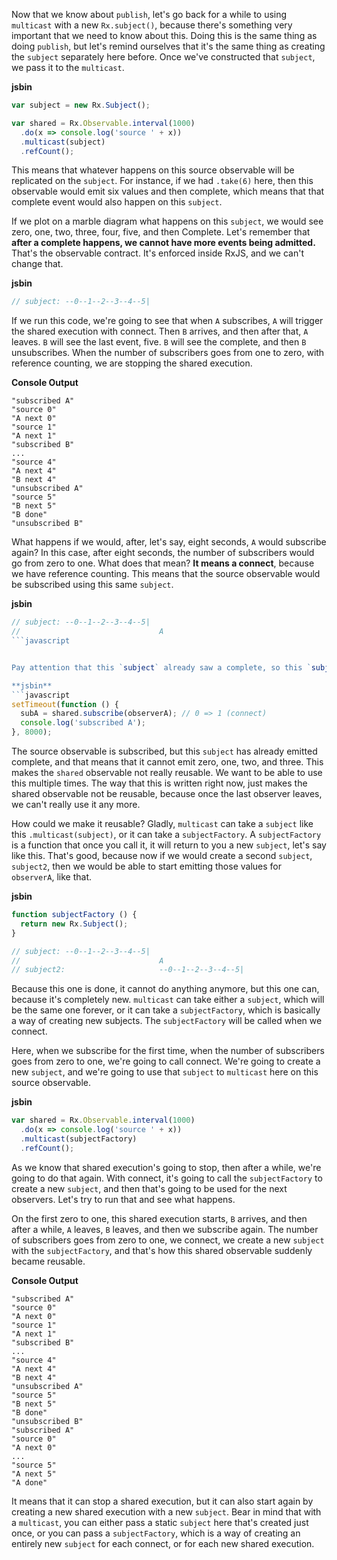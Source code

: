 Now that we know about `publish`, let's go back for a while to using `multicast` with a new `Rx.subject()`, because there's something very important that we need to know about this. Doing this is the same thing as doing `publish`, but let's remind ourselves that it's the same thing as creating the `subject` separately here before. Once we've constructed that `subject`, we pass it to the `multicast`.

**jsbin**
```javascript
var subject = new Rx.Subject();

var shared = Rx.Observable.interval(1000)
  .do(x => console.log('source ' + x))
  .multicast(subject)
  .refCount();
```

This means that whatever happens on this source observable will be replicated on the `subject`. For instance, if we had `.take(6)` here, then this observable would emit six values and then complete, which means that that complete event would also happen on this `subject`.

If we plot on a marble diagram what happens on this `subject`, we would see zero, one, two, three, four, five, and then Complete. Let's remember that **after a complete happens, we cannot have more events being admitted.** That's the observable contract. It's enforced inside RxJS, and we can't change that.

**jsbin**
```javascript
// subject: --0--1--2--3--4--5|
```

If we run this code, we're going to see that when `A` subscribes, `A` will trigger the shared execution with connect. Then `B` arrives, and then after that, `A` leaves. `B` will see the last event, five. `B` will see the complete, and then `B` unsubscribes. When the number of subscribers goes from one to zero, with reference counting, we are stopping the shared execution.

**Console Output**
```
"subscribed A"
"source 0" 
"A next 0"
"source 1" 
"A next 1"
"subscribed B"
...
"source 4" 
"A next 4"
"B next 4"
"unsubscribed A"
"source 5" 
"B next 5"
"B done"
"unsubscribed B"
```


What happens if we would, after, let's say, eight seconds, `A` would subscribe again? In this case, after eight seconds, the number of subscribers would go from zero to one. What does that mean? **It means a connect**, because we have reference counting. This means that the source observable would be subscribed using this same `subject`.

**jsbin**
```javascript
// subject: --0--1--2--3--4--5|
//                               A
```javascript


Pay attention that this `subject` already saw a complete, so this `subject` will not be able to emit zero and one again, because you cannot emit values after complete. What happens is, `A` subscribes in the beginning. It starts the shared execution, and then after a while, `A` leaves. `B` sees the last event, and `B` unsubscribes, but then when `A` subscribes again, it changed the number of subscribers from zero to one.

**jsbin**
```javascript
setTimeout(function () {
  subA = shared.subscribe(observerA); // 0 => 1 (connect)
  console.log('subscribed A');
}, 8000);
```

The source observable is subscribed, but this `subject` has already emitted complete, and that means that it cannot emit zero, one, two, and three. This makes the `shared` observable not really reusable. We want to be able to use this multiple times. The way that this is written right now, just makes the shared observable not be reusable, because once the last observer leaves, we can't really use it any more.

How could we make it reusable? Gladly, `multicast` can take a `subject` like this `.multicast(subject)`, or it can take a `subjectFactory`. A `subjectFactory` is a function that once you call it, it will return to you a new `subject`, let's say like this. That's good, because now if we would create a second `subject`, `subject2`, then we would be able to start emitting those values for `observerA`, like that.

**jsbin**
```javascript
function subjectFactory () {
  return new Rx.Subject();
}

// subject: --0--1--2--3--4--5|
//                               A
// subject2:                     --0--1--2--3--4--5|
```

Because this one is done, it cannot do anything anymore, but this one can, because it's completely new. `multicast` can take either a `subject`, which will be the same one forever, or it can take a `subjectFactory`, which is basically a way of creating new subjects. The `subjectFactory` will be called when we connect.

Here, when we subscribe for the first time, when the number of subscribers goes from zero to one, we're going to call connect. We're going to create a new `subject`, and we're going to use that `subject` to `multicast` here on this source observable.

**jsbin**
```javascript
var shared = Rx.Observable.interval(1000)
  .do(x => console.log('source ' + x))
  .multicast(subjectFactory)
  .refCount();
```

As we know that shared execution's going to stop, then after a while, we're going to do that again. With connect, it's going to call the `subjectFactory` to create a new `subject`, and then that's going to be used for the next observers. Let's try to run that and see what happens.

On the first zero to one, this shared execution starts, `B` arrives, and then after a while, `A` leaves, `B` leaves, and then we subscribe again. The number of subscribers goes from zero to one, we connect, we create a new `subject` with the `subjectFactory`, and that's how this shared observable suddenly became reusable.

**Console Output**
```
"subscribed A"
"source 0" 
"A next 0"
"source 1" 
"A next 1"
"subscribed B"
...
"source 4" 
"A next 4"
"B next 4"
"unsubscribed A"
"source 5" 
"B next 5"
"B done"
"unsubscribed B"
"subscribed A"
"source 0" 
"A next 0"
...
"source 5" 
"A next 5"
"A done"
```

It means that it can stop a shared execution, but it can also start again by creating a new shared execution with a new `subject`. Bear in mind that with a `multicast`, you can either pass a static `subject` here that's created just once, or you can pass a `subjectFactory`, which is a way of creating an entirely new `subject` for each connect, or for each new shared execution.